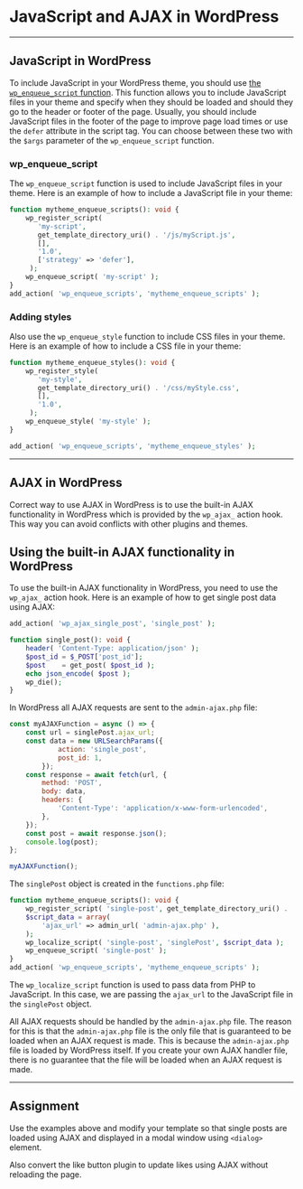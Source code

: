 # JavaScript and AJAX in WordPress

---

## JavaScript in WordPress

To include JavaScript in your WordPress theme, you should use [the `wp_enqueue_script` function](https://developer.wordpress.org/reference/functions/wp_enqueue_script/#parameters). This function allows you to include JavaScript files in your theme and specify when they should be loaded and should they go to the header or footer of the page. Usually, you should include JavaScript files in the footer of the page to improve page load times or use the `defer` attribute in the script tag. You can choose between these two with the `$args` parameter of the `wp_enqueue_script` function.

### wp_enqueue_script

The `wp_enqueue_script` function is used to include JavaScript files in your theme. Here is an example of how to include a JavaScript file in your theme:

```php
function mytheme_enqueue_scripts(): void {
    wp_register_script( 
       'my-script', 
       get_template_directory_uri() . '/js/myScript.js',
       [],
       '1.0',
       ['strategy' => 'defer'],
     );
    wp_enqueue_script( 'my-script' );
}
add_action( 'wp_enqueue_scripts', 'mytheme_enqueue_scripts' );
```

### Adding styles

Also use the `wp_enqueue_style` function to include CSS files in your theme. Here is an example of how to include a CSS file in your theme:

```php
function mytheme_enqueue_styles(): void {
    wp_register_style( 
       'my-style', 
       get_template_directory_uri() . '/css/myStyle.css',
       [],
       '1.0',
     );
    wp_enqueue_style( 'my-style' );
}

add_action( 'wp_enqueue_scripts', 'mytheme_enqueue_styles' );
```

---

## AJAX in WordPress

Correct way to use AJAX in WordPress is to use the built-in AJAX functionality in WordPress which is provided by the `wp_ajax_` action hook. This way you can avoid conflicts with other plugins and themes.

## Using the built-in AJAX functionality in WordPress

To use the built-in AJAX functionality in WordPress, you need to use the `wp_ajax_` action hook. Here is an example of how to get single post data using AJAX:

```php
add_action( 'wp_ajax_single_post', 'single_post' );

function single_post(): void {
	header( 'Content-Type: application/json' );
    $post_id = $_POST['post_id'];
    $post    = get_post( $post_id );
    echo json_encode( $post );
    wp_die();
}
```

In WordPress all AJAX requests are sent to the `admin-ajax.php` file:

```javascript
const myAJAXFunction = async () => {
    const url = singlePost.ajax_url;
    const data = new URLSearchParams({
            action: 'single_post',
            post_id: 1,
        });
    const response = await fetch(url, {
        method: 'POST',
        body: data,
        headers: {
            'Content-Type': 'application/x-www-form-urlencoded',
        },
    });
    const post = await response.json();
    console.log(post);
};

myAJAXFunction();
```

The `singlePost` object is created in the `functions.php` file:

```php
function mytheme_enqueue_scripts(): void {
	wp_register_script( 'single-post', get_template_directory_uri() . '/js/singlePost.js', [], '1.0', true );
	$script_data = array(
		'ajax_url' => admin_url( 'admin-ajax.php' ),
	);
	wp_localize_script( 'single-post', 'singlePost', $script_data );
	wp_enqueue_script( 'single-post' );
}
add_action( 'wp_enqueue_scripts', 'mytheme_enqueue_scripts' );
```

The `wp_localize_script` function is used to pass data from PHP to JavaScript. In this case, we are passing the `ajax_url` to the JavaScript file in the `singlePost` object.


All AJAX requests should be handled by the `admin-ajax.php` file. The reason for this is that the `admin-ajax.php` file is the only file that is guaranteed to be loaded when an AJAX request is made. This is because the `admin-ajax.php` file is loaded by WordPress itself. If you create your own AJAX handler file, there is no guarantee that the file will be loaded when an AJAX request is made.

---

## Assignment

Use the examples above and modify your template so that single posts are loaded using AJAX and displayed in a modal window using `<dialog>` element.

Also convert the like button plugin to update likes using AJAX without reloading the page.

